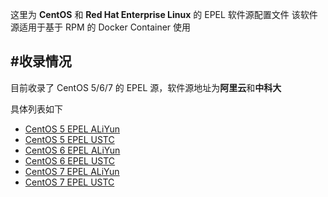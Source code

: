 这里为 **CentOS** 和 **Red Hat Enterprise Linux** 的 EPEL 软件源配置文件
该软件源适用于基于 RPM 的 Docker Container 使用

#收录情况
--------
目前收录了 CentOS 5/6/7 的 EPEL 源，软件源地址为**阿里云**和**中科大**

具体列表如下

- [CentOS 5 EPEL ALiYun](centos_5_epel_aliyun.repo)
- [CentOS 5 EPEL USTC](centos_5_epel_ustc.repo)
- [CentOS 6 EPEL ALiYun](centos_6_epel_ustc.repo)
- [CentOS 6 EPEL USTC](centos_6_epel_aliyun.repo)
- [CentOS 7 EPEL ALiYun](centos_7_epel_aliyun.repo)
- [CentOS 7 EPEL USTC](centos_7_epel_ustc.repo)
